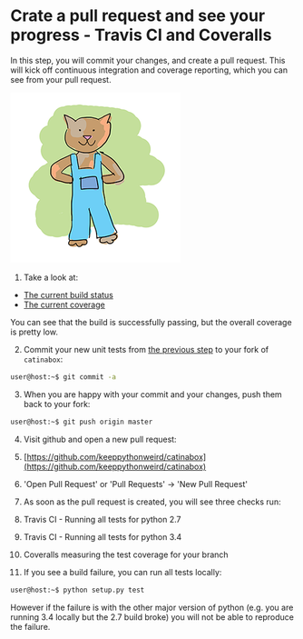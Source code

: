 # Crate a pull request and see your progress - Travis CI and Coveralls

In this step, you will commit your changes, and create a pull request. This
will kick off continuous integration and coverage reporting, which you can
see from your pull request.

![coveralls](../pics/coveralls.png)

1. Take a look at:
  * [The current build status](https://travis-ci.org/keeppythonweird/catinabox)
  * [The current coverage](https://coveralls.io/github/keeppythonweird/catinabox?branch=master)
  
  You can see that the build is successfully passing, but the overall coverage
  is pretty low.
  
2. Commit your new unit tests from [the previous step](./2-simple_function.md)
  to your fork of `catinabox`:
  
  ```bash
  user@host:~$ git commit -a
  ```
3. When you are happy with your commit and your changes, push them back to your
   fork:
   
  ```bash
  user@host:~$ git push origin master
  ```

4. Visit github and open a new pull request:

  1. [https://github.com/keeppythonweird/catinabox](https://github.com/keeppythonweird/catinabox)
  2. 'Open Pull Request' or 'Pull Requests' -> 'New Pull Request'

5. As soon as the pull request is created, you will see three checks run:
  
  1. Travis CI - Running all tests for python 2.7
  2. Travis CI - Running all tests for python 3.4
  3. Coveralls measuring the test coverage for your branch

6. If you see a build failure, you can run all tests locally:

  ```bash
  user@host:~$ python setup.py test
  ```
  
  However if the failure is with the other major version of python (e.g.
  you are running 3.4 locally but the 2.7 build broke) you will not be able
  to reproduce the failure.
  
